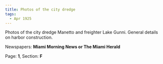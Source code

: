 ```yaml
---  
title: Photos of the city dredge  
tags:  
  - Apr 1925  
---  
```

  
Photos of the city dredge Manetto and freighter Lake Gunni. General details on harbor construction.  
  
Newspapers: **Miami Morning News or The Miami Herald**  
  
Page: **1**, Section: **F** 

